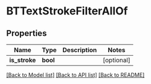 # BTTextStrokeFilterAllOf

## Properties
Name | Type | Description | Notes
------------ | ------------- | ------------- | -------------
**is_stroke** | **bool** |  | [optional] 

[[Back to Model list]](../README.md#documentation-for-models) [[Back to API list]](../README.md#documentation-for-api-endpoints) [[Back to README]](../README.md)


